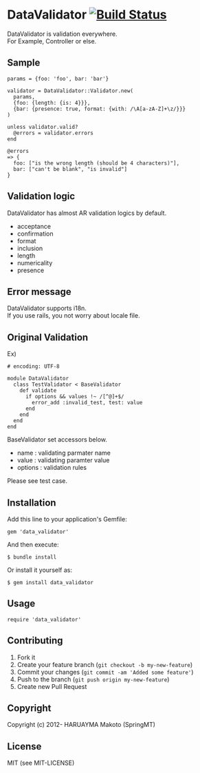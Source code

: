 # DataValidator [![Build Status](https://travis-ci.org/SpringMT/data_validator.png)](https://travis-ci.org/SpringMT/data_validator)

DataValidator is validation everywhere.  
For Example, Controller or else.  

## Sample

~~~
params = {foo: 'foo', bar: 'bar'}validator = DataValidator::Validator.new(  params,  {foo: {length: {is: 4}}},  {bar: {presence: true, format: {with: /\A[a-zA-Z]+\z/}}})unless validator.valid?  @errors = validator.errorsend@errors=> {  foo: ["is the wrong length (should be 4 characters)"],  bar: ["can't be blank", "is invalid"]}
~~~

## Validation logic
DataValidator has almost AR validation logics by default.

* acceptance
* confirmation
* format
* inclusion
* length
* numericality
* presence

## Error message
DataValidator supports i18n.  
If you use rails, you not worry about locale file.  

## Original Validation
Ex)

~~~
# encoding: UTF-8                                                                                                                           

module DataValidator
  class TestValidator < BaseValidator
    def validate
      if options && values !~ /[^@]+$/
        error_add :invalid_test, test: value
      end
    end
  end
end
~~~

BaseValidator set accessors below.  

* name    : validating parmater name
* value   : validating paramter value
* options : validation rules

Please see test case.


## Installation

Add this line to your application's Gemfile:

    gem 'data_validator'

And then execute:

    $ bundle install

Or install it yourself as:

    $ gem install data_validator

## Usage

    require 'data_validator'

## Contributing

1. Fork it
2. Create your feature branch (`git checkout -b my-new-feature`)
3. Commit your changes (`git commit -am 'Added some feature'`)
4. Push to the branch (`git push origin my-new-feature`)
5. Create new Pull Request

## Copyright

Copyright (c) 2012- HARUAYMA Makoto (SpringMT)

## License
MIT (see MIT-LICENSE)

